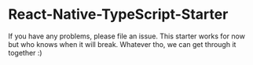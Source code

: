 # React-Native-TypeScript-Starter

If you have any problems, please file an issue. This starter works for now but who knows when it will break. Whatever tho, we can get through it together :)
